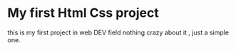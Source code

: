 # My first Html Css project
this is my first project in web DEV field nothing crazy about it , just a simple one.
